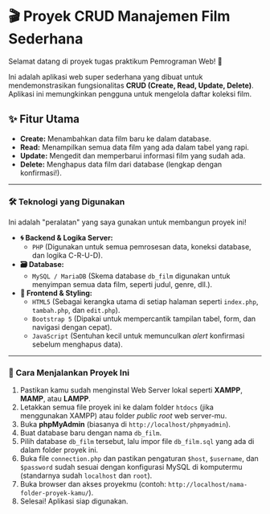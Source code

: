 # 🎬 Proyek CRUD Manajemen Film Sederhana

Selamat datang di proyek tugas praktikum Pemrograman Web! 👋

Ini adalah aplikasi web super sederhana yang dibuat untuk mendemonstrasikan fungsionalitas **CRUD (Create, Read, Update, Delete)**. Aplikasi ini memungkinkan pengguna untuk mengelola daftar koleksi film.

## ✨ Fitur Utama

* **Create:** Menambahkan data film baru ke dalam database.
* **Read:** Menampilkan semua data film yang ada dalam tabel yang rapi.
* **Update:** Mengedit dan memperbarui informasi film yang sudah ada.
* **Delete:** Menghapus data film dari database (lengkap dengan konfirmasi!).

---

### 🛠️ Teknologi yang Digunakan

Ini adalah "peralatan" yang saya gunakan untuk membangun proyek ini!

* **🌀 Backend & Logika Server:**
    * `PHP` (Digunakan untuk semua pemrosesan data, koneksi database, dan logika C-R-U-D).
* **🗃️ Database:**
    * `MySQL / MariaDB` (Skema database `db_film` digunakan untuk menyimpan semua data film, seperti judul, genre, dll.).
* **🎨 Frontend & Styling:**
    * `HTML5` (Sebagai kerangka utama di setiap halaman seperti `index.php`, `tambah.php`, dan `edit.php`).
    * `Bootstrap 5` (Dipakai untuk mempercantik tampilan tabel, form, dan navigasi dengan cepat).
    * `JavaScript` (Sentuhan kecil untuk memunculkan *alert* konfirmasi sebelum menghapus data).

---

### 🚀 Cara Menjalankan Proyek Ini

1.  Pastikan kamu sudah menginstal Web Server lokal seperti **XAMPP**, **MAMP**, atau **LAMPP**.
2.  Letakkan semua file proyek ini ke dalam folder `htdocs` (jika menggunakan XAMPP) atau folder *public root* web server-mu.
3.  Buka **phpMyAdmin** (biasanya di `http://localhost/phpmyadmin`).
4.  Buat database baru dengan nama `db_film`.
5.  Pilih database `db_film` tersebut, lalu impor file `db_film.sql` yang ada di dalam folder proyek ini.
6.  Buka file `connection.php` dan pastikan pengaturan `$host`, `$username`, dan `$password` sudah sesuai dengan konfigurasi MySQL di komputermu (standarnya sudah `localhost` dan `root`).
7.  Buka browser dan akses proyekmu (contoh: `http://localhost/nama-folder-proyek-kamu/`).
8.  Selesai! Aplikasi siap digunakan.
